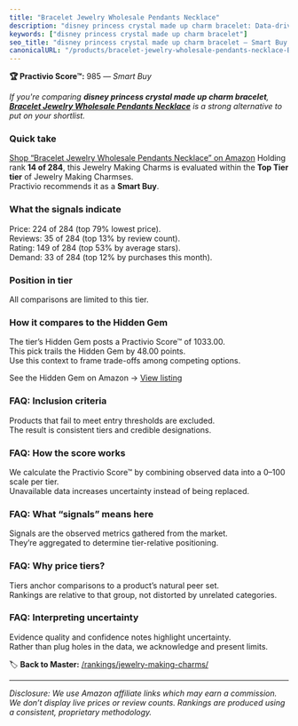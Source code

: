 ```yaml
---
title: "Bracelet Jewelry Wholesale Pendants Necklace"
description: "disney princess crystal made up charm bracelet: Data-driven within Top Tier ranking using the Practivio Score™. Positioned by quality, value, demand, findabili…"
keywords: ["disney princess crystal made up charm bracelet"]
seo_title: "disney princess crystal made up charm bracelet — Smart Buy Top Tier (2025)"
canonicalURL: "/products/bracelet-jewelry-wholesale-pendants-necklace-B09Q2XSX6X/"
---
```


**🏆 Practivio Score™:** 985 — _Smart Buy_


*If you're comparing **disney princess crystal made up charm bracelet**, **[Bracelet Jewelry Wholesale Pendants Necklace](https://www.amazon.com/dp/B09Q2XSX6X?tag=practivio-20)** is a strong alternative to put on your shortlist.*
### Quick take
[Shop “Bracelet Jewelry Wholesale Pendants Necklace” on Amazon](https://www.amazon.com/dp/B09Q2XSX6X?tag=practivio-20)
Holding rank **14 of 284**, this Jewelry Making Charms is evaluated within the **Top Tier tier** of Jewelry Making Charmses.  
Practivio recommends it as a **Smart Buy**.

### What the signals indicate
Price: 224 of 284 (top 79% lowest price).  
Reviews: 35 of 284 (top 13% by review count).  
Rating: 149 of 284 (top 53% by average stars).  
Demand: 33 of 284 (top 12% by purchases this month).

### Position in tier
All comparisons are limited to this tier.

### How it compares to the Hidden Gem
The tier’s Hidden Gem posts a Practivio Score™ of 1033.00.  
This pick trails the Hidden Gem by 48.00 points.  
Use this context to frame trade-offs among competing options.  

See the Hidden Gem on Amazon → [View listing](https://www.amazon.com/dp/B087WL6JXW?tag=practivio-20)

### FAQ: Inclusion criteria
Products that fail to meet entry thresholds are excluded.  
The result is consistent tiers and credible designations.

### FAQ: How the score works
We calculate the Practivio Score™ by combining observed data into a 0–100 scale per tier.  
Unavailable data increases uncertainty instead of being replaced.

### FAQ: What “signals” means here
Signals are the observed metrics gathered from the market.  
They’re aggregated to determine tier-relative positioning.

### FAQ: Why price tiers?
Tiers anchor comparisons to a product’s natural peer set.  
Rankings are relative to that group, not distorted by unrelated categories.

### FAQ: Interpreting uncertainty
Evidence quality and confidence notes highlight uncertainty.  
Rather than plug holes in the data, we acknowledge and present limits.


🏷️ **Back to Master:** [/rankings/jewelry-making-charms/](/rankings/jewelry-making-charms/)

---
_Disclosure: We use Amazon affiliate links which may earn a commission. We don’t display live prices or review counts. Rankings are produced using a consistent, proprietary methodology._
